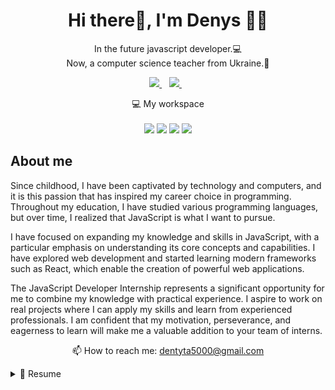 <h1 align='center'>
  Hi there👋, I'm Denys 👨‍💻
</h1>

<p align='center'>
  In the future javascript developer.💻<br/>
  Now, a computer science teacher from Ukraine.🧐
</p>



<p align='center'>
  
  <a href="https://t.me/Denys_teacher">
    <img src="https://img.shields.io/badge/Telegram-2CA5E0?style=for-the-badge&logo=telegram&logoColor=white" />
  </a>&nbsp;&nbsp;
  <a href="https://www.instagram.com/fist_devil7/">
    <img src="https://img.shields.io/badge/instagram-%23E4405F.svg?&style=for-the-badge&logo=instagram&logoColor=white" />        
  </a>&nbsp;&nbsp;
  
</p>

<p align='center'>
  💻 My workspace<br/><br/>
  <img src="https://img.shields.io/badge/windows-%230078D6.svg?&style=for-the-badge&logo=windows&logoColor=white" />
  <img src="https://img.shields.io/badge/intel-core%20i3%2010th-%230071C5.svg?&style=for-the-badge&logo=intel&logoColor=white" />
  <img src="https://img.shields.io/badge/RAM-16GB-%230071C5.svg?&style=for-the-badge&logoColor=white" />
  <img src="https://img.shields.io/badge/nvidia-gtx%20720-%2376B900.svg?&style=for-the-badge&logo=nvidia&logoColor=white" />
</p>

## About me

<p>Since childhood, I have been captivated by technology and computers, and it is this passion that has inspired my career choice in programming. Throughout my education, I have studied various programming languages, but over time, I realized that JavaScript is what I want to pursue.

I have focused on expanding my knowledge and skills in JavaScript, with a particular emphasis on understanding its core concepts and capabilities. I have explored web development and started learning modern frameworks such as React, which enable the creation of powerful web applications.

The JavaScript Developer Internship represents a significant opportunity for me to combine my knowledge with practical experience. I aspire to work on real projects where I can apply my skills and learn from experienced professionals. I am confident that my motivation, perseverance, and eagerness to learn will make me a valuable addition to your team of interns.</p>

<p align='center'>
  📫 How to reach me: <a href='mailto:dentyta5000@gmail.com'>dentyta5000@gmail.com</a>
</p>

<details>
  <summary>📃 Resume</summary>


## Education

- 📖 **Front-end developer cources**\
📆 Jan/2023 - now\
📍 **A-level"** - Online, Ukraine\
📑 Programm cources:
<img align="center" src="https://img.shields.io/badge/GitHub-100000?style=for-the-badge&logo=github&logoColor=white" />
<img align="center" src="https://img.shields.io/badge/GitLab-330F63?style=for-the-badge&logo=gitlab&logoColor=white" />
<img align="center" src="https://img.shields.io/badge/JavaScript-323330?style=for-the-badge&logo=javascript&logoColor=F7DF1E" />
<img align="center" src="https://img.shields.io/badge/HTML5-E34F26?style=for-the-badge&logo=html5&logoColor=white" />
<img align="center" src="https://img.shields.io/badge/CSS3-1572B6?style=for-the-badge&logo=css3&logoColor=white" />
<img align="center" src="https://img.shields.io/badge/Sass-CC6699?style=for-the-badge&logo=sass&logoColor=white" />
<img align="center" src="https://img.shields.io/badge/Redux-593D88?style=for-the-badge&logo=redux&logoColor=white" />
<img align="center" src="https://img.shields.io/badge/React-20232A?style=for-the-badge&logo=react&logoColor=61DAFB" />
<img align="center" src="https://img.shields.io/badge/GraphQl-E10098?style=for-the-badge&logo=graphql&logoColor=white" />
...

- 📖 **Software engineering**\
📆 2022 - now(third year of university)\
📍 **National Technical University "Dniprovska Polytechnic"** - Dnipro, Ukraine\
📑 Bachelor`s Degree

- 📖 **Industrial machinery engineering**\
📆 2017 - 2021\
📍 **National Technical University"Kharhiv Polytechnic Institute"** - Kharkiv, Ukraine\
📑 Bachelor`s Degree

## Experience

<img align="right" src="https://img.shields.io/badge/Python-3776AB?logo=python&logoColor=white" />
<img align="right" src="https://img.shields.io/badge/SQL%20Server-CC2927?logo=microsoft-sql-server&logoColor=white" />
<img align="right" src="https://img.shields.io/badge/C Sharp-239120?logo=c-sharp&logoColor=white" />
<img align="right" src="https://img.shields.io/badge/Scratch-4D97FF?style=for-the-badge&logo=Scratch&logoColor=white" />

- 👨‍💻 **Computer science teacher**\
📆 2021 - jul/2023\
📍 **Pereshchepyne lyceum** - Pereshchepyne, Ukraine

- 👨‍💻 **Seller-consultant of mobile accessories and equipment**\
📆 2020 - aug/2021\
📍 **Mobilochka** - Kharkiv, Ukraine

## Skills

<img align="right" src="https://img.shields.io/badge/(My)SQL-4479A1?logo=mysql&logoColor=white" />
<img align="right" src="https://img.shields.io/badge/PHP-777BB4?logo=php&logoColor=white" />
<img align="right" src="https://img.shields.io/badge/C Sharp-239120?logo=c-sharp&logoColor=white" />
<img align="right" src="https://img.shields.io/badge/JavaScript-323330?style=for-the-badge&logo=javascript&logoColor=F7DF1E" />
<div align="right">JAVA</div>

**Programming**

<img align="right" src="https://img.shields.io/badge/Ubuntu-E95420?logo=ubuntu&logoColor=white" />
<img align="right" src="https://img.shields.io/badge/Windows-0078D6?logo=windows&logoColor=white" />

**Operating Systems**

<img align="right" src="https://img.shields.io/badge/English-B1-blue?logo=data:image/svg%2bxml;base64,PHN2ZyB4bWxucz0iaHR0cDovL3d3dy53My5vcmcvMjAwMC9zdmciIGlkPSJmbGFnLWljb24tY3NzLWdiLWVuZyIgdmlld0JveD0iMCAwIDY0MCA0ODAiPgogIDxwYXRoIGZpbGw9IiNmZmYiIGQ9Ik0wIDBoNjQwdjQ4MEgweiIvPgogIDxwYXRoIGZpbGw9IiNjZTExMjQiIGQ9Ik0yODEuNiAwaDc2Ljh2NDgwaC03Ni44eiIvPgogIDxwYXRoIGZpbGw9IiNjZTExMjQiIGQ9Ik0wIDIwMS42aDY0MHY3Ni44SDB6Ii8+Cjwvc3ZnPgo=" />
<div align="right">💙💛🇺🇦</div>

</details>

